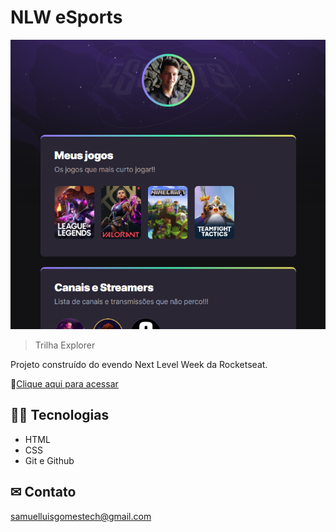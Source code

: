 # NLW eSports

![preview](./.github/preview.png)

> Trilha Explorer

Projeto construído do evendo Next Level Week da Rocketseat.

🔗[Clique aqui para acessar](https://samuelluisgomes.github.io/nlw-esports-explorer)

## 👨‍💻 Tecnologias
- HTML
- CSS
- Git e Github

## ✉ Contato

samuelluisgomestech@gmail.com
